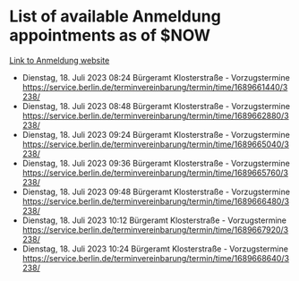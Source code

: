 # List of available Anmeldung appointments as of $NOW
[Link to Anmeldung website](https://service.berlin.de/terminvereinbarung/termin/tag.php?termin=1&anliegen[]=120686&dienstleisterlist=122210,122217,327316,122219,327312,122227,327314,122231,327346,122243,327348,122254,122252,329742,122260,329745,122262,329748,122271,327278,122273,327274,122277,327276,330436,122280,327294,122282,327290,122284,327292,122291,327270,122285,327266,122286,327264,122296,327268,150230,329760,122297,327286,122294,327284,122312,329763,122314,329775,122304,327330,122311,327334,122309,327332,317869,122281,327352,122279,329772,122283,122276,327324,122274,327326,122267,329766,122246,327318,122251,327320,122257,327322,122208,327298,122226,327300&herkunft=http%3A%2F%2Fservice.berlin.de%2Fdienstleistung%2F120686%2F)
- Dienstag, 18. Juli 2023 08:24 Bürgeramt Klosterstraße - Vorzugstermine https://service.berlin.de/terminvereinbarung/termin/time/1689661440/3238/
- Dienstag, 18. Juli 2023 08:48 Bürgeramt Klosterstraße - Vorzugstermine https://service.berlin.de/terminvereinbarung/termin/time/1689662880/3238/
- Dienstag, 18. Juli 2023 09:24 Bürgeramt Klosterstraße - Vorzugstermine https://service.berlin.de/terminvereinbarung/termin/time/1689665040/3238/
- Dienstag, 18. Juli 2023 09:36 Bürgeramt Klosterstraße - Vorzugstermine https://service.berlin.de/terminvereinbarung/termin/time/1689665760/3238/
- Dienstag, 18. Juli 2023 09:48 Bürgeramt Klosterstraße - Vorzugstermine https://service.berlin.de/terminvereinbarung/termin/time/1689666480/3238/
- Dienstag, 18. Juli 2023 10:12 Bürgeramt Klosterstraße - Vorzugstermine https://service.berlin.de/terminvereinbarung/termin/time/1689667920/3238/
- Dienstag, 18. Juli 2023 10:24 Bürgeramt Klosterstraße - Vorzugstermine https://service.berlin.de/terminvereinbarung/termin/time/1689668640/3238/
